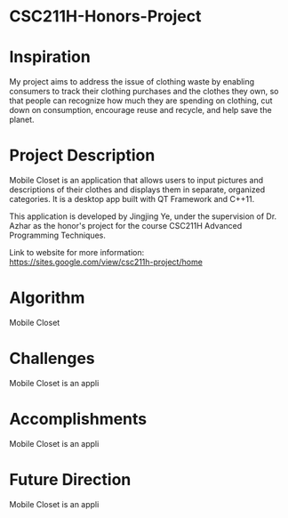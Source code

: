# CSC211H-Honors-Project

# Inspiration
My project aims to address the issue of clothing waste by enabling consumers to track their clothing purchases and the clothes they own, so that people can recognize how much they are spending on clothing, cut down on consumption, encourage reuse and recycle, and help save the planet.

# Project Description
Mobile Closet is an application that allows users to input pictures and descriptions of their clothes and displays them in separate, organized categories. It is a desktop app built with QT Framework and C++11.

This application is developed by Jingjing Ye, under the supervision of Dr. Azhar as the honor's project for the course CSC211H Advanced Programming Techniques.

Link to website for more information: https://sites.google.com/view/csc211h-project/home

# Algorithm
Mobile Closet

# Challenges
Mobile Closet is an appli

# Accomplishments
Mobile Closet is an appli

# Future Direction
Mobile Closet is an appli
